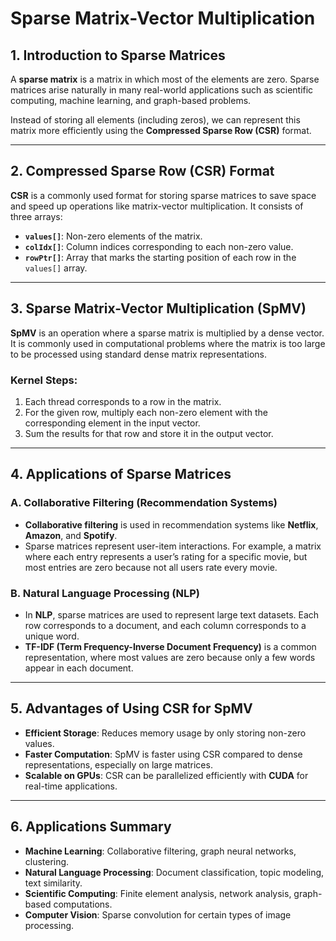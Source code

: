 # Sparse Matrix-Vector Multiplication 

## 1. Introduction to Sparse Matrices  
A **sparse matrix** is a matrix in which most of the elements are zero. Sparse matrices arise naturally in many real-world applications such as scientific computing, machine learning, and graph-based problems.

Instead of storing all elements (including zeros), we can represent this matrix more efficiently using the **Compressed Sparse Row (CSR)** format.

---

## 2. Compressed Sparse Row (CSR) Format  
**CSR** is a commonly used format for storing sparse matrices to save space and speed up operations like matrix-vector multiplication. It consists of three arrays:  

- **`values[]`**: Non-zero elements of the matrix.  
- **`colIdx[]`**: Column indices corresponding to each non-zero value.  
- **`rowPtr[]`**: Array that marks the starting position of each row in the `values[]` array.  

---

## 3. Sparse Matrix-Vector Multiplication (SpMV)  
**SpMV** is an operation where a sparse matrix is multiplied by a dense vector. It is commonly used in computational problems where the matrix is too large to be processed using standard dense matrix representations.

### Kernel Steps:  
1. Each thread corresponds to a row in the matrix.  
2. For the given row, multiply each non-zero element with the corresponding element in the input vector.  
3. Sum the results for that row and store it in the output vector.  

---

## 4. Applications of Sparse Matrices  

### A. Collaborative Filtering (Recommendation Systems)  
- **Collaborative filtering** is used in recommendation systems like **Netflix**, **Amazon**, and **Spotify**.  
- Sparse matrices represent user-item interactions. For example, a matrix where each entry represents a user’s rating for a specific movie, but most entries are zero because not all users rate every movie.  

### B. Natural Language Processing (NLP)  
- In **NLP**, sparse matrices are used to represent large text datasets. Each row corresponds to a document, and each column corresponds to a unique word.  
- **TF-IDF (Term Frequency-Inverse Document Frequency)** is a common representation, where most values are zero because only a few words appear in each document.  

---

## 5. Advantages of Using CSR for SpMV  

- **Efficient Storage**: Reduces memory usage by only storing non-zero values.  
- **Faster Computation**: SpMV is faster using CSR compared to dense representations, especially on large matrices.  
- **Scalable on GPUs**: CSR can be parallelized efficiently with **CUDA** for real-time applications.  

---

## 6. Applications Summary  

- **Machine Learning**: Collaborative filtering, graph neural networks, clustering.  
- **Natural Language Processing**: Document classification, topic modeling, text similarity.  
- **Scientific Computing**: Finite element analysis, network analysis, graph-based computations.  
- **Computer Vision**: Sparse convolution for certain types of image processing.  
